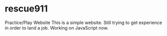 # rescue911
Practice/Play Website
This is a simple website. Still trying to get experience in order to land a job. Working on JavaScript now.

